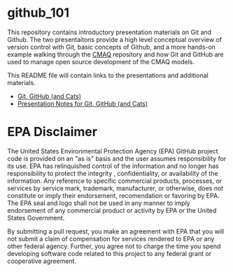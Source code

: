 # github_101

This repository contains introductory presentation materials on Git and Github.  The two presentaitons provide a high level conceptual overview of version control with Git, basic concepts of Github, and a more hands-on example walking through the [CMAQ](https://github.com/USEPA/cmaq) repository and how Git and GitHub are used to manage open source development of the CMAQ models.

This README file will contain links to the presentations and additional materials.  

- [Git, GitHub (and Cats)](http://htmlpreview.github.io/?https://github.com/USEPA/github_101/blob/master/git_github_cats.html)
- [Presentation Notes for Git, GitHub (and Cats)](git_github_cats_notes.md)

# EPA Disclaimer

The United States Environmental Protection Agency (EPA) GitHub project code is provided on an "as is" basis and the user assumes responsibility for its use. EPA has relinquished control of the information and no longer has responsibility to protect the integrity , confidentiality, or availability of the information. Any reference to specific commercial products, processes, or services by service mark, trademark, manufacturer, or otherwise, does not constitute or imply their endorsement, recomendation or favoring by EPA. The EPA seal and logo shall not be used in any manner to imply endorsement of any commercial product or activity by EPA or the United States Government.

By submitting a pull request, you make an agreement with EPA that you will not submit a claim of compensation for services rendered to EPA or any other federal agency.  Further, you agree not to charge the time you spend developing software code related to this project to any federal grant or cooperative agreement.